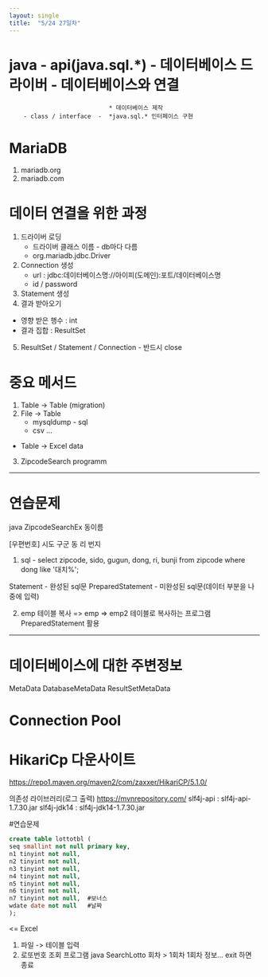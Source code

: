```yaml
---
layout: single
title:  "5/24 27일차"
---
```


# java  -  api(java.sql.*)  -  데이터베이스 드라이버  -  데이터베이스와 연결
                                * 데이터베이스 제작
        - class / interface  -  *java.sql.* 인터페이스 구현

# MariaDB
1. mariadb.org
2. mariadb.com
   
# 데이터 연결을 위한 과정
1. 드라이버 로딩
   - 드라이버 클래스 이름 - db마다 다름
   - org.mariadb.jdbc.Driver     
3. Connection 생성
   - url  :  jdbc:데이터베이스명://아이피(도메인):포트/데이터베이스명
   - id / password
5. Statement 생성
6. 결과 받아오기
- 영향 받은 행수   : int
- 결과 집합  : ResultSet
5. ResultSet / Statement / Connection - 반드시 close

# 중요 메서드
1. Table -> Table (migration)
2. File -> Table
      - mysqldump - sql
      - csv ...
* Table -> Excel data
3. ZipcodeSearch programm
---
# 연습문제
java ZipcodeSearchEx 동이름

[우편번호] 시도 구군 동 리 번지

1. sql - select zipcode, sido, gugun, dong, ri, bunji from zipcode where dong like '대치%';

Statement  -  완성된 sql문
PreparedStatement  -  미완성된 sql문(데이터 부분을 나중에 입력)

2. emp 테이블 복사
=> emp => emp2 테이블로 복사하는 프로그램 PreparedStatement 활용
---   

# 데이터베이스에 대한 주변정보
MetaData
        DatabaseMetaData
        ResultSetMetaData

# Connection Pool

# HikariCp 다운사이트
https://repo1.maven.org/maven2/com/zaxxer/HikariCP/5.1.0/

의존성 라이브러리(로그 출력)
https://mvnrepository.com/
  slf4j-api    : slf4j-api-1.7.30.jar
  slf4j-jdk14  : slf4j-jdk14-1.7.30.jar

#연습문제
```sql
create table lottotbl (
seq smallint not null primary key,
n1 tinyint not null,
n2 tinyint not null,
n3 tinyint not null,
n4 tinyint not null,
n5 tinyint not null,
n6 tinyint not null,
n7 tinyint not null,  #보너스
wdate date not null   #날짜
);
```

<= Excel
1. 파일 -> 테이블 입력
2. 로또번호 조회 프로그램
java SearchLotto
회차 > 1회차
1회차 정보...
exit 하면 종료














